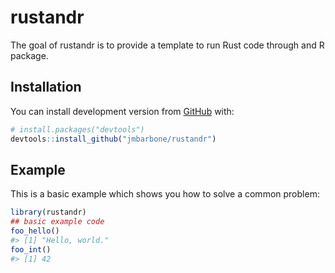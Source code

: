 
<!-- README.md is generated from README.Rmd. Please edit that file -->

# rustandr

<!-- badges: start -->

<!-- badges: end -->

The goal of rustandr is to provide a template to run Rust code through
and R package.

## Installation

You can install development version from
[GitHub](https://github.com/jmbarbone/rustandr) with:

``` r
# install.packages("devtools")
devtools::install_github("jmbarbone/rustandr")
```

## Example

This is a basic example which shows you how to solve a common problem:

``` r
library(rustandr)
## basic example code
foo_hello()
#> [1] "Hello, world."
foo_int()
#> [1] 42
```
